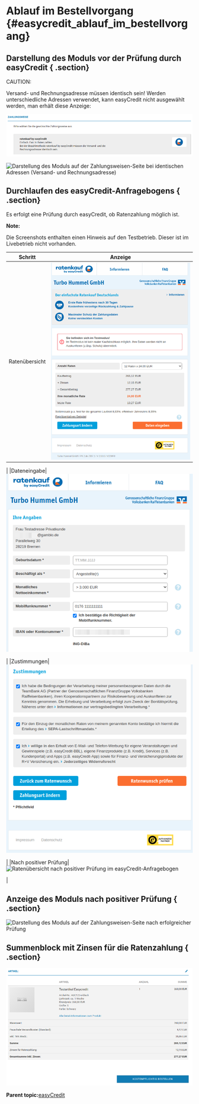 # Ablauf im Bestellvorgang {#easycredit_ablauf_im_bestellvorgang}

## Darstellung des Moduls vor der Prüfung durch easyCredit { .section}

CAUTION:

Versand- und Rechnungsadresse müssen identisch sein! Werden unterschiedliche Adressen verwendet, kann easyCredit nicht ausgewählt werden, man erhält diese Anzeige:

![](Bilder/easycredit/ec-2020-09-10_010.png "Anzeige bei abweichender Versand- und Rechnungsadresse")

![](Bilder/easycredit/ec-2020-09-10_011.png "Darstellung des Moduls auf der Zahlungsweisen-Seite bei
        identischen Adressen (Versand- und Rechnungsadresse)")

## Durchlaufen des easyCredit-Anfragebogens { .section}

Es erfolgt eine Prüfung durch easyCredit, ob Ratenzahlung möglich ist.

**Note:**

Die Screenshots enthalten einen Hinweis auf den Testbetrieb. Dieser ist im Livebetrieb nicht vorhanden.

|Schritt|Anzeige|
|-------|-------|
|Ratenübersicht|![](Bilder/easycredit/ec-2020-09-10_012.png "Ratenübersicht im easyCredit-Anfragebogen")

|
|Dateneingabe|![](Bilder/easycredit/ec-2020-09-10_013.png "Dateneingabe im easyCredit-Anfragebogen")

|
|Zustimmungen|![](Bilder/easycredit/ec-2020-09-10_014.png "Zustimmungen im easyCredit-Anfragebogen")

|
|Nach positiver Prüfung|![](Bilder/easycredit/ec-2020-09-10_015.png "Ratenübersicht nach positiver Prüfung im
                  easyCredit-Anfragebogen")

|

## Anzeige des Moduls nach positiver Prüfung { .section}

![](Bilder/easycredit/ec-2020-09-10_016.png "Darstellung des Moduls auf der Zahlungsweisen-Seite nach
        erfolgreicher Prüfung ")

## Summenblock mit Zinsen für die Ratenzahlung { .section}

![](Bilder/easycredit/ec-2020-09-10_017.png "Anzeige des Summenblocks in der Bestellzusammenfassung")

**Parent topic:**[easyCredit](7_2_2c_easycredit.md)

